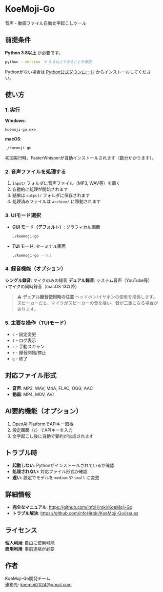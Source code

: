 # KoeMoji-Go

音声・動画ファイル自動文字起こしツール

## 前提条件

**Python 3.8以上** が必要です。
```bash
python --version  # 3.8以上であることを確認
```

Pythonがない場合は [Python公式ダウンロード](https://www.python.org/downloads/) からインストールしてください。

## 使い方

### 1. 実行

**Windows**:
```cmd
koemoji-go.exe
```

**macOS**:
```bash
./koemoji-go
```

初回実行時、FasterWhisperが自動インストールされます（数分かかります）。

### 2. 音声ファイルを処理する

1. `input/` フォルダに音声ファイル（MP3, WAV等）を置く
2. 自動的に処理が開始されます
3. 結果は `output/` フォルダに保存されます
4. 処理済みファイルは `archive/` に移動されます

### 3. UIモード選択

- **GUI モード（デフォルト）**: グラフィカル画面
  ```bash
  ./koemoji-go
  ```
- **TUI モード**: ターミナル画面
  ```bash
  ./koemoji-go --tui
  ```

### 4. 録音機能（オプション）

**シングル録音**: マイクのみの録音
**デュアル録音**: システム音声（YouTube等）+マイクの同時録音（macOS 13以降）

> ⚠️ **デュアル録音使用時の注意**
> ヘッドホン/イヤホンの使用を推奨します。
> スピーカーだと、マイクがスピーカーの音を拾い、音が二重になる場合があります。

### 5. 主要な操作（TUIモード）

- `c` - 設定変更
- `l` - ログ表示  
- `s` - 手動スキャン
- `r` - 録音開始/停止
- `q` - 終了

## 対応ファイル形式

- **音声**: MP3, WAV, M4A, FLAC, OGG, AAC
- **動画**: MP4, MOV, AVI

## AI要約機能（オプション）

1. [OpenAI Platform](https://platform.openai.com/)でAPIキー取得
2. 設定画面（`c`）でAPIキーを入力
3. 文字起こし後に自動で要約が生成されます

## トラブル時

- **起動しない**: Pythonがインストールされているか確認
- **処理されない**: 対応ファイル形式か確認
- **遅い**: 設定でモデルを `medium` や `small` に変更

## 詳細情報

- **完全なマニュアル**: https://github.com/infoHiroki/KoeMoji-Go
- **トラブル解決**: https://github.com/infoHiroki/KoeMoji-Go/issues

## ライセンス

**個人利用**: 自由に使用可能  
**商用利用**: 事前連絡が必要

## 作者

KoeMoji-Go開発チーム  
連絡先: koemoji2024@gmail.com